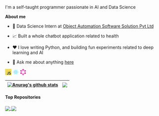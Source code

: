 I'm a self-taught programmer passionate in AI and Data Science  

**About me**

- 💼 Data Science Intern at [Object Automation Software Solution Pvt Ltd](http://razorpay.com/)

- 📈 Built a whole chatbot application related to health

- ❤️ I love writing Python, and building fun experiments related to deep learning and AI

- 💬 Ask me about anything [here](https://github.com/jaaabir/jaaabir/issues)

<code><img height="20" alt="javascript" src="https://raw.githubusercontent.com/github/explore/80688e429a7d4ef2fca1e82350fe8e3517d3494d/topics/javascript/javascript.png"></code>
<code><img height="20" alt="react" src="https://raw.githubusercontent.com/github/explore/80688e429a7d4ef2fca1e82350fe8e3517d3494d/topics/react/react.png"></code>
<code><img height="20" alt="graphql" src="https://raw.githubusercontent.com/github/explore/5c058a388828bb5fde0bcafd4bc867b5bb3f26f3/topics/graphql/graphql.png"></code>
  


| <a href="https://github.com/jaaabir/github-readme-stats"><img align="center" src="https://github-readme-stats.vercel.app/api?username=jaaabir&show_icons=true&include_all_commits=true&theme=buefy&hide_border=true" alt="Anurag's github stats" /></a> | <a href="https://github.com/jaaabir/github-readme-stats"><img align="center" src="https://github-readme-stats.vercel.app/api/top-langs/?username=jaaabir&layout=compact&theme=buefy&hide_border=true" /></a> |
| ------------- | ------------- |

#### Top Repositories


<a href="https://github.com/jaaabir/github-readme-stats">
  <img align="center" src="https://github-readme-stats.vercel.app/api/pin/?username=jaaabir&repo=github-readme-stats&theme=buefy" />
</a>
<a href="https://github.com/jaaabir/jaaabir.github.io">
  <img align="center" src="https://github-readme-stats.vercel.app/api/pin/?username=jaabir&repo=jaaabir.github.io&theme=buefy" />
</a>

<br />
<br />

